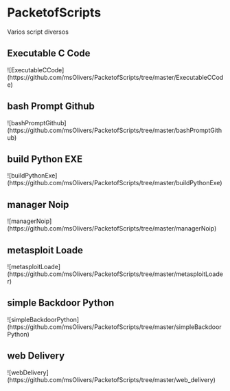 # PacketofScripts
Varios script diversos

<h2>Executable C Code</h2>
![ExecutableCCode](https://github.com/msOlivers/PacketofScripts/tree/master/ExecutableCCode)

<h2>bash Prompt Github</h2>
![bashPromptGithub](https://github.com/msOlivers/PacketofScripts/tree/master/bashPromptGithub)

<h2>build Python EXE</h2>
![buildPythonExe](https://github.com/msOlivers/PacketofScripts/tree/master/buildPythonExe)

<h2>manager Noip</h2>
![managerNoip](https://github.com/msOlivers/PacketofScripts/tree/master/managerNoip)

<h2>metasploit Loade</h2>
![metasploitLoade](https://github.com/msOlivers/PacketofScripts/tree/master/metasploitLoader)

<h2>simple Backdoor Python</h2>
![simpleBackdoorPython](https://github.com/msOlivers/PacketofScripts/tree/master/simpleBackdoorPython)

<h2>web Delivery</h2>
![webDelivery](https://github.com/msOlivers/PacketofScripts/tree/master/web_delivery)
